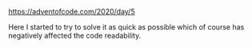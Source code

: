 https://adventofcode.com/2020/day/5

Here I started to try to solve it as quick as possible which of course has negatively affected the code readability.
